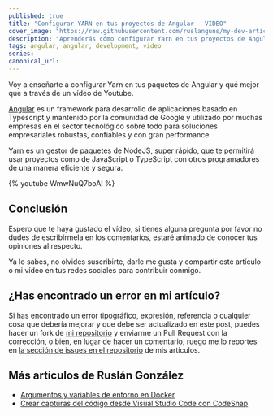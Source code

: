 ```yaml
---
published: true
title: "Configurar YARN en tus proyectos de Angular - VIDEO"
cover_image: "https://raw.githubusercontent.com/ruslanguns/my-dev-articles/master/blog-posts/configurar-yarn-en-tus-proyectos-de-angular/assets/cover_image.png"
description: "Aprenderás cómo configurar Yarn en tus proyectos de Angular"
tags: angular, angular, development, video
series:
canonical_url:
---
```


Voy a enseñarte a configurar Yarn en tus paquetes de Angular y qué mejor que a través de un vídeo de Youtube.

[Angular](https://angular.io) es un framework para desarrollo de aplicaciones basado en Typescript y mantenido por la comunidad de Google y utilizado por muchas empresas en el sector tecnológico sobre todo para soluciones empresariales robustas, confiables y con gran performance.

[Yarn](https://https://classic.yarnpkg.com/) es un gestor de paquetes de NodeJS, super rápido, que te permitirá usar proyectos como de JavaScript o TypeScript con otros programadores de una manera eficiente y segura.

{% youtube WmwNuQ7boAI %}

## Conclusión

Espero que te haya gustado el vídeo, si tienes alguna pregunta por favor no dudes de escribírmela en los comentarios, estaré animado de conocer tus opiniones al respecto.

Ya lo sabes, no olvides suscribirte, darle me gusta y compartir este artículo o mi vídeo en tus redes sociales para contribuir conmigo.

## ¿Has encontrado un error en mi artículo?

Si has encontrado un error tipográfico, expresión, referencia o cualquier cosa que debería mejorar y que debe ser actualizado en este post, puedes hacer un fork de [mi repositorio][repositorio] y enviarme un Pull Request con la corrección, o bien, en lugar de hacer un comentario, ruego me lo reportes en [la sección de issues en el repositorio][issues] de mis artículos.

## Más artículos de Ruslán González

* [Argumentos y variables de entorno en Docker](https://dev.to/ruslangonzalez/argumentos-y-variables-de-entorno-en-docker-j9o)
* [Crear capturas del código desde Visual Studio Code con CodeSnap](https://dev.to/ruslangonzalez/crear-capturas-del-codigo-desde-visual-studio-code-con-codesnap-13hb)


<!-- TAGGED LINKS -->
[alpine_images]: https://hub.docker.com/_/alpine
[docker-compose-variables]: https://docs.docker.com/compose/environment-variables/
[docker-docs-arg]: https://docs.docker.com/engine/reference/builder/#arg
[docker-hub-mysql]: https://hub.docker.com/_/mysql
[wiki-env]: https://en.wikipedia.org/wiki/Environment_variable
[wiki-arg]: https://es.wikipedia.org/wiki/Argumento_(inform%C3%A1tica)
<!-- images -->
[docker2]: https://raw.githubusercontent.com/ruslanguns/my-dev-articles/master/blog-posts/docker-arg-y-variables-de-entorno/assets/docker2.jpg "Imagen de consola de docker"
<!-- Repositorio -->
[issues]: https://github.com/ruslanguns/my-dev-articles/issues
[repositorio]: https://github.com/ruslanguns/my-dev-articles
[code-repo]: https://github.com/ruslanguns/online-resources/tree/master/articles/docker-arg-y-variables-de-entorno
